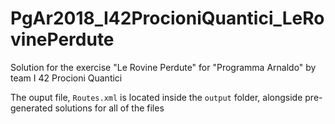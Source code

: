 # PgAr2018_I42ProcioniQuantici_LeRovinePerdute

Solution for the exercise "Le Rovine Perdute" for "Programma Arnaldo" by team I 42 Procioni Quantici

The ouput file, `Routes.xml` is located inside the `output` folder, alongside pre-generated solutions for all of the files
